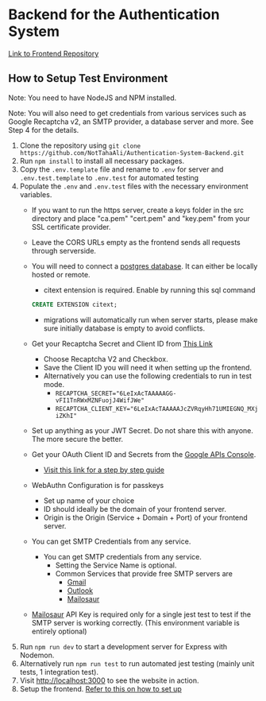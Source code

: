 # Backend for the Authentication System

[Link to Frontend Repository](https://github.com/NotTahaAli/Authentication-System-Frontend)

## How to Setup Test Environment

Note: You need to have NodeJS and NPM installed.

Note: You will also need to get credentials from various services such as Google Recaptcha v2, an SMTP provider, a database server and more. See Step 4 for the details.

1. Clone the repository using `git clone https://github.com/NotTahaAli/Authentication-System-Backend.git`
2. Run `npm install` to install all necessary packages.
3. Copy the `.env.template` file and rename to `.env` for server and `.env.test.template` to `.env.test` for automated testing
4. Populate the `.env` and `.env.test` files with the necessary environment variables.
    - If you want to run the https server, create a keys folder in the src directory and place "ca.pem" "cert.pem" and "key.pem" from your SSL certificate provider.
    - Leave the CORS URLs empty as the frontend sends all requests through serverside.
    - You will need to connect a [postgres database](https://www.postgresql.org/). It can either be locally hosted or remote.
        - citext entension is required. Enable by running this sql command

        ```sql
        CREATE EXTENSION citext;
        ```

        - migrations will automatically run when server starts, please make sure initially database is empty to avoid conflicts.
    - Get your Recaptcha Secret and Client ID from [This Link](https://www.google.com/recaptcha/admin/create)
        - Choose Recaptcha V2 and Checkbox.
        - Save the Client ID you will need it when setting up the frontend.
        - Alternatively you can use the following credentials to run in test mode.
            - `RECAPTCHA_SECRET="6LeIxAcTAAAAAGG-vFI1TnRWxMZNFuojJ4WifJWe"`
            - `RECAPTCHA_CLIENT_KEY="6LeIxAcTAAAAAJcZVRqyHh71UMIEGNQ_MXjiZKhI"`
    - Set up anything as your JWT Secret. Do not share this with anyone. The more secure the better.
    - Get your OAuth Client ID and Secrets from the [Google APIs Console](https://console.developers.google.com/apis).
        - [Visit this link for a step by step guide](https://developers.google.com/identity/gsi/web/guides/get-google-api-clientid)
    - WebAuthn Configuration is for passkeys
        - Set up name of your choice
        - ID should ideally be the domain of your frontend server.
        - Origin is the Origin (Service + Domain + Port) of your frontend server.
    - You can get SMTP Credentials from any service.
        - You can get SMTP credentials from any service.
            - Setting the Service Name is optional.
            - Common Services that provide free SMTP servers are
                - [Gmail](https://mail.google.com)
                - [Outlook](https://outlook.office.com)
                - [Mailosaur](https://mailosaur.com/)
    - [Mailosaur](https://mailosaur.com/) API Key is required only for a single jest test to test if the SMTP server is working correctly. (This environment variable is entirely optional)
5. Run `npm run dev` to start a development server for Express with Nodemon.
6. Alternatively run `npm run test` to run automated jest testing (mainly unit tests, 1 integration test).
7. Visit <http://localhost:3000> to see the website in action.
8. Setup the frontend. [Refer to this on how to set up](https://github.com/NotTahaAli/Authentication-System-Frontend/blob/main/README.md)
